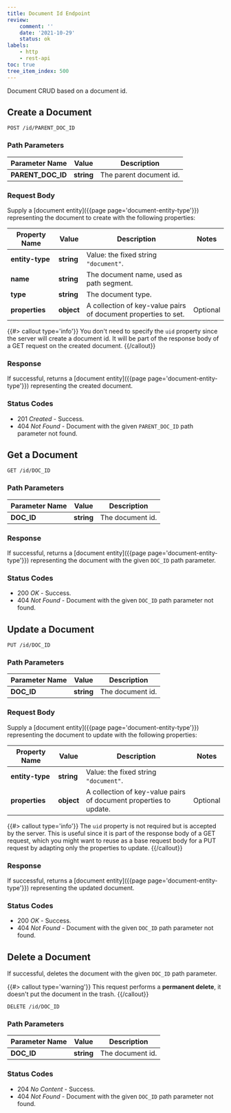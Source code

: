 ```yaml
---
title: Document Id Endpoint
review:
    comment: ''
    date: '2021-10-29'
    status: ok
labels:
    - http
    - rest-api
toc: true
tree_item_index: 500
---
```


Document CRUD based on a document id.

## Create a Document

```
POST /id/PARENT_DOC_ID
```

### Path Parameters

| Parameter Name    | Value      | Description             |
| ----------------- | ---------- | ----------------------- |
| **PARENT_DOC_ID** | **string** | The parent document id. |

### Request Body

Supply a [document entity]({{page page='document-entity-type'}}) representing the document to create with the following properties:

| Property Name   | Value      | Description                                                    | Notes    |
| --------------- | ---------- | -------------------------------------------------------------- | -------- |
| **entity-type** | **string** | Value: the fixed string `"document"`.                          |          |
| **name**        | **string** | The document name, used as path segment.                       |          |
| **type**        | **string** | The document type.                                             |          |
| **properties**  | **object** | A collection of key-value pairs of document properties to set. | Optional |

{{#> callout type='info'}}
You don't need to specify the `uid` property since the server will create a document id. It will be part of the response body of a GET request on the created document.
{{/callout}}

### Response

If successful, returns a [document entity]({{page page='document-entity-type'}}) representing the created document.

### Status Codes

- 201 *Created* - Success.
- 404 *Not Found* - Document with the given `PARENT_DOC_ID` path parameter not found.

## Get a Document

```
GET /id/DOC_ID
```

### Path Parameters

| Parameter Name | Value      | Description      |
| -------------- | ---------- | ---------------- |
| **DOC_ID**     | **string** | The document id. |

### Response

If successful, returns a [document entity]({{page page='document-entity-type'}}) representing the document with the given `DOC_ID` path parameter.

### Status Codes

- 200 *OK* - Success.
- 404 *Not Found* - Document with the given `DOC_ID` path parameter not found.

## Update a Document

```
PUT /id/DOC_ID
```

### Path Parameters

| Parameter Name | Value      | Description      |
| -------------- | ---------- | ---------------- |
| **DOC_ID**     | **string** | The document id. |

### Request Body

Supply a [document entity]({{page page='document-entity-type'}}) representing the document to update with the following properties:

| Property Name   | Value      | Description                                                       | Notes    |
| --------------- | ---------- | ----------------------------------------------------------------- | -------- |
| **entity-type** | **string** | Value: the fixed string `"document"`.                             |          |
| **properties**  | **object** | A collection of key-value pairs of document properties to update. | Optional |

{{#> callout type='info'}}
The `uid` property is not required but is accepted by the server. This is useful since it is part of the response body of a GET request, which you might want to reuse as a base request body for a PUT request by adapting only the properties to update.
{{/callout}}

### Response

If successful, returns a [document entity]({{page page='document-entity-type'}}) representing the updated document.

### Status Codes

- 200 *OK* - Success.
- 404 *Not Found* - Document with the given `DOC_ID` path parameter not found.

## Delete a Document

If successful, deletes the document with the given `DOC_ID` path parameter.

{{#> callout type='warning'}}
This request performs a **permanent delete**, it doesn't put the document in the trash.
{{/callout}}

```
DELETE /id/DOC_ID
```

### Path Parameters

| Parameter Name | Value      | Description      |
| -------------- | ---------- | ---------------- |
| **DOC_ID**     | **string** | The document id. |

### Status Codes

- 204 *No Content* - Success.
- 404 *Not Found* - Document with the given `DOC_ID` path parameter not found.
